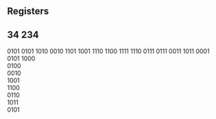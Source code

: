 ## Registers

 34 	 234
------------
0101	0101
1010	0010
1101	1001
1110	1100
1111	1110
0111	0111
0011	1011
0001	0101
1000	
0100	
0010	
1001	
1100	
0110	
1011	
0101	
